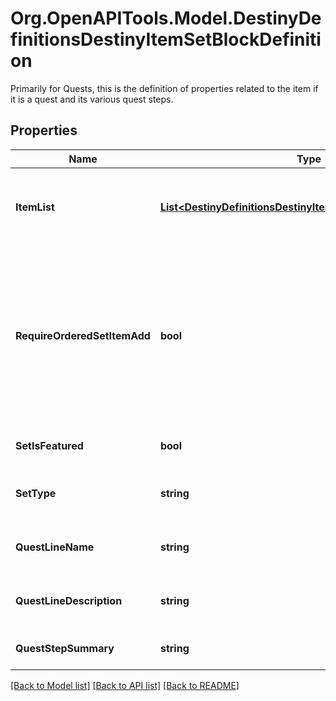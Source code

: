 # Org.OpenAPITools.Model.DestinyDefinitionsDestinyItemSetBlockDefinition
Primarily for Quests, this is the definition of properties related to the item if it is a quest and its various quest steps.

## Properties

Name | Type | Description | Notes
------------ | ------------- | ------------- | -------------
**ItemList** | [**List&lt;DestinyDefinitionsDestinyItemSetBlockEntryDefinition&gt;**](DestinyDefinitionsDestinyItemSetBlockEntryDefinition.md) | A collection of hashes of set items, for items such as Quest Metadata items that possess this data. | [optional] 
**RequireOrderedSetItemAdd** | **bool** | If true, items in the set can only be added in increasing order, and adding an item will remove any previous item. For Quests, this is by necessity true. Only one quest step is present at a time, and previous steps are removed as you advance in the quest. | [optional] 
**SetIsFeatured** | **bool** | If true, the UI should treat this quest as \&quot;featured\&quot; | [optional] 
**SetType** | **string** | A string identifier we can use to attempt to identify the category of the Quest. | [optional] 
**QuestLineName** | **string** | The name of the quest line that this quest step is a part of. | [optional] 
**QuestLineDescription** | **string** | The description of the quest line that this quest step is a part of. | [optional] 
**QuestStepSummary** | **string** | An additional summary of this step in the quest line. | [optional] 

[[Back to Model list]](../README.md#documentation-for-models) [[Back to API list]](../README.md#documentation-for-api-endpoints) [[Back to README]](../README.md)

